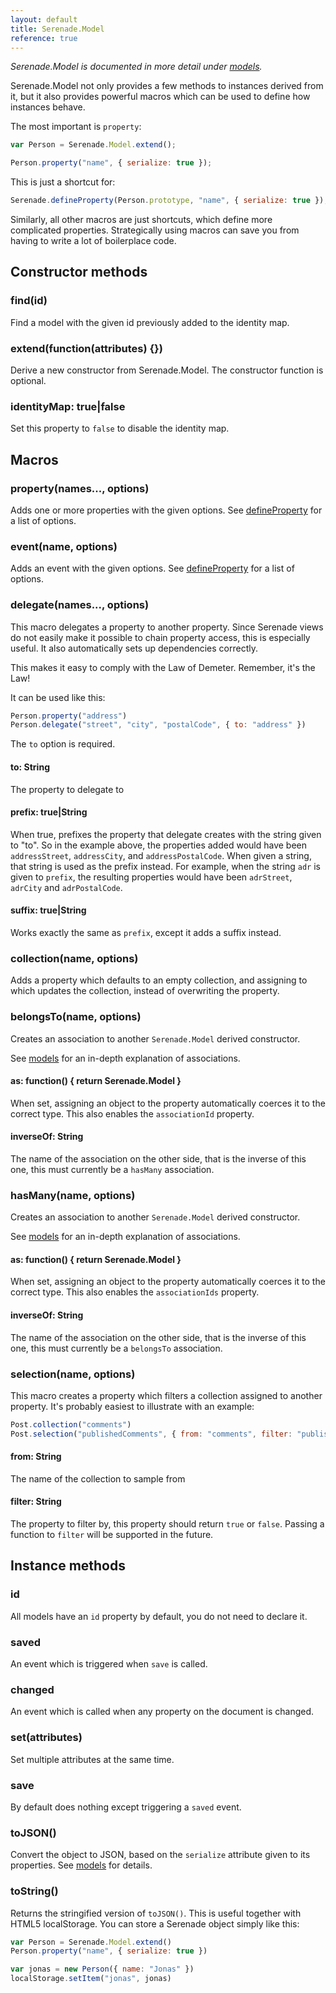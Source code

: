 ```yaml
---
layout: default
title: Serenade.Model
reference: true
---
```


*Serenade.Model is documented in more detail under [models](/models.html).*

Serenade.Model not only provides a few methods to instances derived from it,
but it also provides powerful macros which can be used to define how instances
behave.

The most important is `property`:

``` javascript
var Person = Serenade.Model.extend();

Person.property("name", { serialize: true });
```

This is just a shortcut for:

``` javascript
Serenade.defineProperty(Person.prototype, "name", { serialize: true });
```

Similarly, all other macros are just shortcuts, which define more complicated
properties. Strategically using macros can save you from having to write a lot
of boilerplace code.

## Constructor methods

### find(id)

Find a model with the given id previously added to the identity map.

### extend(function(attributes) {})

Derive a new constructor from Serenade.Model. The constructor function is
optional.

### identityMap: true|false

Set this property to `false` to disable the identity map.

## Macros

### property(names..., options)

Adds one or more properties with the given options. See
[defineProperty](/reference/define_property.html) for a list of options.

### event(name, options)

Adds an event with the given options. See
[defineProperty](/reference/define_event.html) for a list of options.

### delegate(names..., options)

This macro delegates a property to another property. Since Serenade views do
not easily make it possible to chain property access, this is especially
useful. It also automatically sets up dependencies correctly.

This makes it easy to comply with the Law of Demeter. Remember, it's the Law!

It can be used like this:

``` javascript
Person.property("address")
Person.delegate("street", "city", "postalCode", { to: "address" })
```

The `to` option is required.

#### to: String

The property to delegate to

#### prefix: true|String

When true, prefixes the property that delegate creates with the string given to
"to". So in the example above, the properties added would have been
`addressStreet`, `addressCity`, and `addressPostalCode`. When given a string,
that string is used as the prefix instead. For example, when the string `adr`
is given to `prefix`, the resulting properties would have been `adrStreet`,
`adrCity` and `adrPostalCode`.

#### suffix: true|String

Works exactly the same as `prefix`, except it adds a suffix instead.

### collection(name, options)

Adds a property which defaults to an empty collection, and assigning to which
updates the collection, instead of overwriting the property.

### belongsTo(name, options)

Creates an association to another `Serenade.Model` derived constructor.

See [models](/models.html) for an in-depth explanation of associations.

#### as: function() { return Serenade.Model }

When set, assigning an object to the property automatically coerces it to the
correct type. This also enables the `associationId` property.

#### inverseOf: String

The name of the association on the other side, that is the inverse of this one,
this must currently be a `hasMany` association.

### hasMany(name, options)

Creates an association to another `Serenade.Model` derived constructor.

See [models](/models.html) for an in-depth explanation of associations.

#### as: function() { return Serenade.Model }

When set, assigning an object to the property automatically coerces it to the
correct type. This also enables the `associationIds` property.

#### inverseOf: String

The name of the association on the other side, that is the inverse of this one,
this must currently be a `belongsTo` association.

### selection(name, options)

This macro creates a property which filters a collection assigned to another
property. It's probably easiest to illustrate with an example:

``` javascript
Post.collection("comments")
Post.selection("publishedComments", { from: "comments", filter: "published" })
```

#### from: String

The name of the collection to sample from

#### filter: String

The property to filter by, this property should return `true` or `false`.
Passing a function to `filter` will be supported in the future.

## Instance methods

### id

All models have an `id` property by default, you do not need to declare it.

### saved

An event which is triggered when `save` is called.

### changed

An event which is called when any property on the document is changed.

### set(attributes)

Set multiple attributes at the same time.

### save

By default does nothing except triggering a `saved` event.

### toJSON()

Convert the object to JSON, based on the `serialize` attribute given to its
properties. See [models](/models.html) for details.

### toString()

Returns the stringified version of `toJSON()`. This is useful together with
HTML5 localStorage. You can store a Serenade object simply like this:

``` javascript
var Person = Serenade.Model.extend()
Person.property("name", { serialize: true })

var jonas = new Person({ name: "Jonas" })
localStorage.setItem("jonas", jonas)
```
